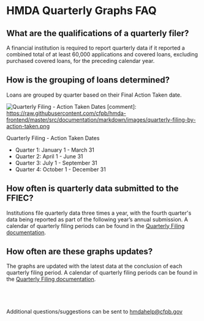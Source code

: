 # HMDA Quarterly Graphs FAQ

## What are the qualifications of a quarterly filer?
A financial institution is required to report quarterly data if it reported a combined total of at least 60,000 applications and covered loans, excluding purchased covered loans, for the preceding calendar year.

## How is the grouping of loans determined?
Loans are grouped by quarter based on their Final Action Taken date.

![Quarterly Filing - Action Taken Dates](http://localhost:3000/markdown/images/quarterly-filing-by-action-taken.png)
[comment]: https://raw.githubusercontent.com/cfpb/hmda-frontend/master/src/documentation/markdown/images/quarterly-filing-by-action-taken.png

Quarterly Filing - Action Taken Dates

- Quarter 1: January 1 - March 31
- Quarter 2: April 1 - June 31
- Quarter 3: July 1 - September 31
- Quarter 4: October 1 - December 31


## How often is quarterly data submitted to the FFIEC?
Institutions file quarterly data three times a year, with the fourth quarter's data being reported as part of the following year’s annual submission. A calendar of quarterly filing periods can be found in the <a target="_blank" href="/documentation/2022/quarterly-filing-dates/">Quarterly Filing documentation</a>.
 
## How often are these graphs updates?
The graphs are updated with the latest data at the conclusion of each quarterly filing period. A calendar of quarterly filing periods can be found in the <a target="_blank" href="/documentation/2022/quarterly-filing-dates/">Quarterly Filing documentation</a>.
<br />
<br />
<br />
<br />
<br />
Additional questions/suggestions can be sent to <a href='mailto:hmdahelp@cfpb.gov'>hmdahelp@cfpb.gov</a>